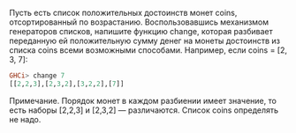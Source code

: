 Пусть есть список положительных достоинств монет coins, отсортированный по возрастанию. Воспользовавшись механизмом генераторов списков, напишите функцию change, которая разбивает переданную ей положительную сумму денег на монеты достоинств из списка coins всеми возможными способами. Например, если coins = [2, 3, 7]:

```haskell
GHCi> change 7
[[2,2,3],[2,3,2],[3,2,2],[7]]
```

Примечание. Порядок монет в каждом разбиении имеет значение, то есть наборы [2,2,3] и [2,3,2] — различаются.
Список coins определять не надо.